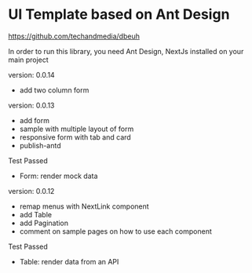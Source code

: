 # UI Template based on Ant Design

https://github.com/techandmedia/dbeuh

In order to run this library, you need Ant Design, NextJs installed on your main project

version: 0.0.14

- add two column form

version: 0.0.13

- add form
- sample with multiple layout of form
- responsive form with tab and card
- publish-antd

Test Passed

- Form: render mock data

version: 0.0.12

- remap menus with NextLink component
- add Table
- add Pagination
- comment on sample pages on how to use each component

Test Passed

- Table: render data from an API
